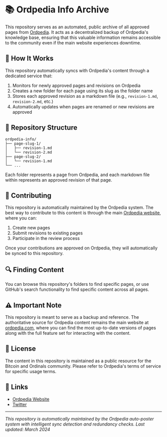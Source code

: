 # 📚 Ordpedia Info Archive

This repository serves as an automated, public archive of all approved pages from [Ordpedia](https://www.ordpedia.com). It acts as a decentralized backup of Ordpedia's knowledge base, ensuring that this valuable information remains accessible to the community even if the main website experiences downtime.

## 🔄 How It Works

This repository automatically syncs with Ordpedia's content through a dedicated service that:

1. Monitors for newly approved pages and revisions on Ordpedia
2. Creates a new folder for each page using its slug as the folder name
3. Stores each approved revision as a markdown file (e.g., `revision-1.md`, `revision-2.md`, etc.)
4. Automatically updates when pages are renamed or new revisions are approved

## 📁 Repository Structure

```
ordpedia-info/
├── page-slug-1/
│   ├── revision-1.md
│   └── revision-2.md
├── page-slug-2/
│   └── revision-1.md
└── ...
```

Each folder represents a page from Ordpedia, and each markdown file within represents an approved revision of that page.

## 🤝 Contributing

This repository is automatically maintained by the Ordpedia system. The best way to contribute to this content is through the main [Ordpedia website](https://www.ordpedia.com), where you can:

1. Create new pages
2. Submit revisions to existing pages
3. Participate in the review process

Once your contributions are approved on Ordpedia, they will automatically be synced to this repository.

## 🔍 Finding Content

You can browse this repository's folders to find specific pages, or use GitHub's search functionality to find specific content across all pages.

## ⚠️ Important Note

This repository is meant to serve as a backup and reference. The authoritative source for Ordpedia content remains the main website at [ordpedia.com](https://www.ordpedia.com), where you can find the most up-to-date versions of pages along with the full feature set for interacting with the content.

## 📜 License

The content in this repository is maintained as a public resource for the Bitcoin and Ordinals community. Please refer to Ordpedia's terms of service for specific usage terms.

## 🔗 Links

- [Ordpedia Website](https://www.ordpedia.com)
- [Twitter](https://twitter.com/ordpedia)

---

*This repository is automatically maintained by the Ordpedia auto-poster system with intelligent sync detection and redundancy checks. Last updated: March 2024*
